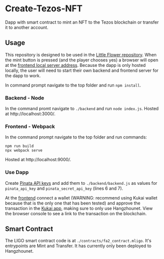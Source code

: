 # Create-Tezos-NFT
Dapp with smart contract to mint an NFT to the Tezos blockchain or transfer it to another account.

## Usage
This repository is designed to be used in the [Little Flower repository](https://github.com/reganwillis/Little-Flower). When the mint button is pressed (and the player chooses yes) a browser will open at the [frontend local server address](http://localhost:9000/). Because the dapp is only hosted locally, the user will need to start their own backend and frontend server for the dapp to work.

In command prompt navigate to the top folder and run `npm install`.

### Backend - Node
In the command promt navigate to `./backend` and run `node index.js`. Hosted at http://localhost:3000/.

### Frontend - Webpack
In the command prompt navigate to the top folder and run commands:

    npm run build
    npx webpack serve
Hosted at http://localhost:9000/.

### Use Dapp
Create [Pinata API keys](https://app.pinata.cloud/keys) and add them to `./backend/backend.js` as values for `pinata_api_key` and `pinata_secret_api_key` (lines 6 and 7).

At the [frontend](http://localhost:9000/) connect a wallet (WARNING: recommend using Kukai wallet because that is the only one that has been tested) and approve the transaction in the [Kukai app](https://hangzhounet.kukai.app/), making sure to only use Hangzhounet. View the browser console to see a link to the transaction on the blockchain.

## Smart Contract
The LIGO smart contract code is at `./contracts/fa2_contract.mligo`. It's entrypoints are Mint and Transfer. It has currently only been deployed to Hangzhounet.